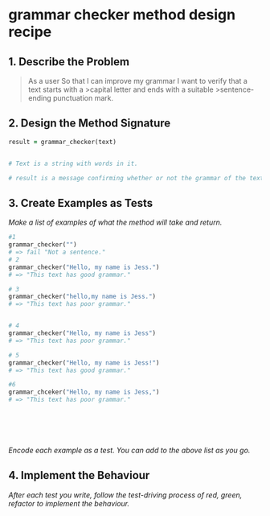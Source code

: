 # grammar checker method design recipe


## 1. Describe the Problem

>As a user
>So that I can improve my grammar
>I want to verify that a text starts with a >capital letter and ends with a suitable >sentence-ending punctuation mark.


## 2. Design the Method Signature


```ruby
result = grammar_checker(text)


# Text is a string with words in it. 

# result is a message confirming whether or not the grammar of the text is correct.

```

## 3. Create Examples as Tests

_Make a list of examples of what the method will take and return._

```ruby
#1
grammar_checker("")
# => fail "Not a sentence."
# 2
grammar_checker("Hello, my name is Jess.")
# => "This text has good grammar."

# 3
grammar_checker("hello,my name is Jess.")
# => "This text has poor grammar."


# 4
grammar_checker("Hello, my name is Jess")
# => "This text has poor grammar."

# 5
grammar_checker("Hello, my name is Jess!")
# => "This text has good grammar."

#6
grammar_chceker("Hello, my name is Jess,")
# => "This text has poor grammar."







```

_Encode each example as a test. You can add to the above list as you go._

## 4. Implement the Behaviour

_After each test you write, follow the test-driving process of red, green, refactor to implement the behaviour._

